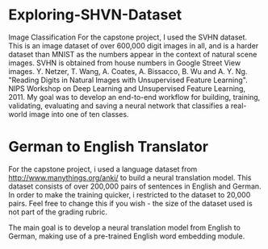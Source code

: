 # Exploring-SHVN-Dataset
Image Classification 
For the capstone project, I used the SVHN dataset. This is an image dataset of over 600,000 digit images in
all, and is a harder dataset than MNIST as the numbers appear in the context of natural scene images. SVHN is
obtained from house numbers in Google Street View images.
Y. Netzer, T. Wang, A. Coates, A. Bissacco, B. Wu and A. Y. Ng. "Reading Digits in Natural Images with
Unsupervised Feature Learning". NIPS Workshop on Deep Learning and Unsupervised Feature Learning,
2011.
My goal was to develop an end-to-end workflow for building, training, validating, evaluating and saving a neural
network that classifies a real-world image into one of ten classes.


# German to English Translator
For the capstone project, i used  a language dataset from http://www.manythings.org/anki/ to build a neural translation model. This dataset consists of over 200,000 pairs of sentences in English and German. In order to make the training quicker, i restricted to the dataset to 20,000 pairs. Feel free to change this if you wish - the size of the dataset used is not part of the grading rubric.

The main goal is to develop a neural translation model from English to German, making use of a pre-trained English word embedding module.
